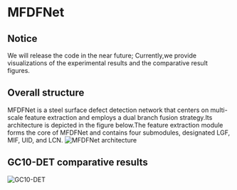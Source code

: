 # MFDFNet
## Notice  
We will release the code in the near future; Currently,we provide visualizations of the experimental results and the comparative result figures.
## Overall structure
 MFDFNet is a steel surface defect detection network that centers on multi-scale feature extraction and employs a dual branch fusion strategy.Its architecture is depicted in the figure below.The feature extraction module forms the core of MFDFNet and contains four submodules, designated LGF, MIF, UID, and LCN.
![MFDFNet architecture](model/MFDFNet.png)
## GC10-DET comparative results
![GC10-DET](model/GC10-DET.png)
